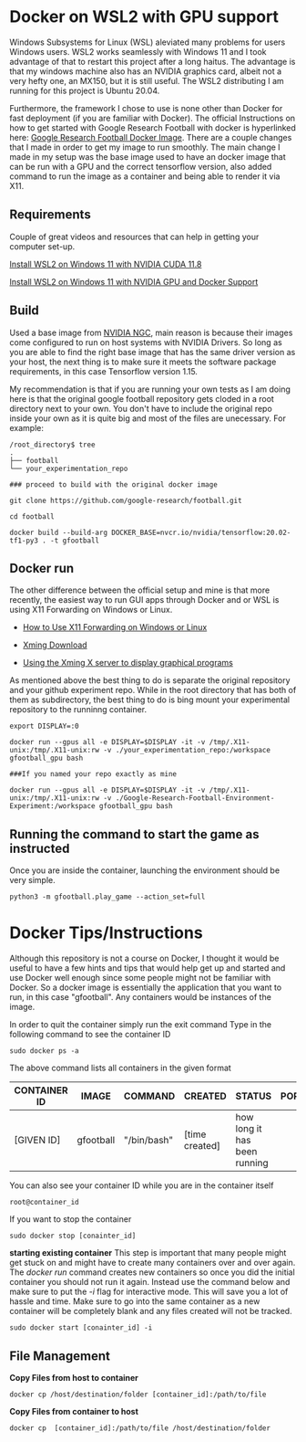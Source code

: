 
# Docker on WSL2 with GPU support
Windows Subsystems for Linux (WSL) aleviated many problems for users Windows users. WSL2 works seamlessly with Windows 11 and I took advantage of that to restart this project after a long haitus. The advantage is that my windows machine also has an NVIDIA graphics card, albeit not a very hefty one, an MX150, but it is still useful. The WSL2 distributing I am running for this project is Ubuntu 20.04.

Furthermore, the framework I chose to use is none other than Docker for fast deployment (if you are familiar with Docker). The official Instructions on how to get started with Google Research Football with docker is hyperlinked here: [Google Research Football Docker Image](https://github.com/google-research/football/blob/master/gfootball/doc/docker.md). There are a couple changes that I made in order to get my image to run smoothly. The main change I made in my setup was the base image used to have an docker image that can be run with a GPU and the correct tensorflow version, also added command to run the image as a container and being able to render it via X11.

## Requirements
Couple of great videos and resources that can help in getting your computer set-up.

[Install WSL2 on Windows 11 with NVIDIA CUDA 11.8](https://www.youtube.com/watch?v=1HzYU2_t3yc)

[Install WSL2 on Windows 11 with NVIDIA GPU and Docker Support](https://www.youtube.com/watch?v=CO43b6XWHNI&t=10s)

## Build

Used a base image from [NVIDIA NGC](https://catalog.ngc.nvidia.com/containers), main reason is because their images come configured to run on host systems with NVIDIA Drivers. So long as you are able to find the right base image that has the same driver version as your host, the next thing is to make sure it meets the software package requirements, in this case Tensorflow version 1.15. 

My recommendation is that if you are running your own tests as I am doing here is that the original google football repository gets cloded in a root directory next to your own. You don't have to include the original repo inside your own as it is quite big and most of the files are unecessary. For example:

```console
/root_directory$ tree
.
├── football
└── your_experimentation_repo

### proceed to build with the original docker image

git clone https://github.com/google-research/football.git

cd football

docker build --build-arg DOCKER_BASE=nvcr.io/nvidia/tensorflow:20.02-tf1-py3 . -t gfootball
```

## Docker run
The other difference between the official setup and mine is that more recently, the easiest way to run GUI apps through Docker and or WSL is using X11 Forwarding on Windows or Linux.

* [How to Use X11 Forwarding on Windows or Linux](https://www.youtube.com/watch?v=FlHVuA_98SA)

* [Xming Download](https://sourceforge.net/projects/xming/)

* [Using the Xming X server to display graphical programs](https://docs.vscentrum.be/access/using_the_xming_x_server_to_display_graphical_programs.html)


As mentioned above the best thing to do is separate the original repository and your github experiment repo. While in the root directory that has both of them as subdirectory, the best thing to do is bing mount your experimental repository to the runninng container.

```console
export DISPLAY=:0

docker run --gpus all -e DISPLAY=$DISPLAY -it -v /tmp/.X11-unix:/tmp/.X11-unix:rw -v ./your_experimentation_repo:/workspace gfootball_gpu bash

###If you named your repo exactly as mine

docker run --gpus all -e DISPLAY=$DISPLAY -it -v /tmp/.X11-unix:/tmp/.X11-unix:rw -v ./Google-Research-Football-Environment-Experiment:/workspace gfootball_gpu bash

```

## Running the command to start the game as instructed
Once you are inside the container, launching the environment should be very simple.

```console
python3 -m gfootball.play_game --action_set=full
```

# Docker Tips/Instructions
Although this repository is not a course on Docker, I thought it would be useful to have a few hints and tips that would help get up and started and use Docker well enough since some people might not be familiar with Docker.
So a docker image is essentially the application that you want to run, in this case "gfootball". Any containers would be instances of the image.

In order to quit the container simply run the exit command
Type in the following command to see the container ID

```console
sudo docker ps -a
```
The above command lists all containers in the given format

| CONTAINER ID | IMAGE     | COMMAND     | CREATED        | STATUS                       | PORTS | NAMES         |
|--------------|-----------|-------------|----------------|------------------------------|-------|---------------|
| [GIVEN ID]   | gfootball | "/bin/bash" | [time created] | how long it has been running |       | [random name] |


You can also see your container ID while you are in the container itself
```console
root@container_id
```

If you want to stop the container
```console
sudo docker stop [conainter_id]
```

**starting existing container**
This step is important that many people might get stuck on and might have to create many containers over and over again.
The *docker run* command creates new containers so once you did the initial container you should not run it again.
Instead use the command below and make sure to put the *-i* flag for interactive mode.
This will save you a lot of hassle and time.
Make sure to go into the same container as a new container will be completely blank and any files created will not be tracked.
```console
sudo docker start [conainter_id] -i
```

## File Management

**Copy Files from host to container**
```console
docker cp /host/destination/folder [container_id]:/path/to/file 
```

**Copy Files from container to host**
```console
docker cp  [container_id]:/path/to/file /host/destination/folder
```